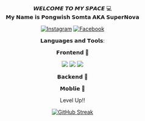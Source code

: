 <p align="center">
 <br> 
𝙒𝙀𝙇𝘾𝙊𝙈𝙀 𝙏𝙊 𝙈𝙔 𝙎𝙋𝘼𝘾𝙀 💻 
 </br>
𝗠𝘆 𝗡𝗮𝗺𝗲 𝗶𝘀 𝗣𝗼𝗻𝗴𝘄𝗶𝘀𝗵 𝗦𝗼𝗺𝘁𝗮 𝗔𝗞𝗔 𝗦𝘂𝗽𝗲𝗿𝗡𝗼𝘃𝗮
</p>



<p align="center">
 <a href="https://instagram.com/_nova.psx" targert="_blank">
  <img alt="Instagram" src="https://img.shields.io/badge/Instagram-E4405F?style=for-the-badge&logo=instagram&logoColor=white" /></a>
 <a href="https://www.facebook.com/profile.php?id=100017968987340" target="_blank">
  <img src="https://img.shields.io/badge/Facebook-20BEFF?&style=for-the-badge&logo=facebook&logoColor=white" alt="Facebook" />
  </a> 
 </p>

 <p align="center">
𝗟𝗮𝗻𝗴𝘂𝗮𝗴𝗲𝘀 𝗮𝗻𝗱 𝗧𝗼𝗼𝗹𝘀:
 </p>


<div align="center">
	<p align="center">𝗙𝗿𝗼𝗻𝘁𝗲𝗻𝗱 👾</p>
	<img src="https://img.shields.io/badge/Vue.js-35495E?style=for-the-badge&logo=vue.js&logoColor=4FC08D"></img>
	<img src="https://img.shields.io/badge/Tailwind_CSS-38B2AC?style=for-the-badge&logo=tailwind-css&logoColor=white"></img>
	<img src="https://img.shields.io/badge/HTML5-E34F26?style=for-the-badge&logo=html5&logoColor=white"></img>
</div>

<p align="center">𝗕𝗮𝗰𝗸𝗲𝗻𝗱 🧠</p>
<div align="center">
	
</div>

<p align="center">𝗠𝗼𝗯𝗹𝗶𝗲 📱</p>
<div align="center">
	
</div>


<p align="center">
 Level Up!!
</p>

 
 <p align="center">
<a href="https://git.io/streak-stats"><img src="https://streak-stats.demolab.com?user=PongwishSomta&theme=neon-dark" alt="GitHub Streak" /></a>
 </p>
